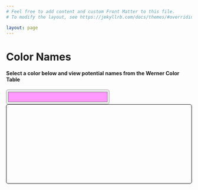 ```yaml
---
# Feel free to add content and custom Front Matter to this file.
# To modify the layout, see https://jekyllrb.com/docs/themes/#overriding-theme-defaults

layout: page
---
```


# Color Names

#### Select a color below and view potential names from the Werner Color Table

<input id=colorPicker type="color" size=200 value="#ff99ff" />
<div id=namesDisplay></div>
<style>
  input[type="color" i] {
    border-radius: 5px;
    inline-size: 280px;
    block-size: 40px;
    border-width: 1px;
    border-style: solid;
    border-color: rgb(153, 153, 153);
  }
  #namesDisplay {
    min-height: 200px;
    min-width: 50%;
    border: 1px solid black;
    padding: 0.5em;
    border-radius: 5px;
  }
  .color {
    display: flex;
    align-items: center;
    flex-wrap: wrap;
  }
  .color-swatch {
    border: 1px solid black;
    height: 20px;
    width: 100px;
  }
  .color-name {
    border-bottom: 1px dotted black;
    margin: 1em;
    width: fit-content;
  }
</style>

<script type=module>
import {choc, set_content, on, DOM} from "https://rosuav.github.io/choc/factory.js";
const {H3, DIV, A} = choc; //autoimport
const colorPicker = DOM("#colorPicker");

function difference(input, key){
  let r = parseInt(input.substr(1,2), 16);
  let g = parseInt(input.substr(3,2), 16);
  let b = parseInt(input.substr(5,2), 16);
  return Math.pow(r - parseInt(key.substr(1,2), 16), 2) + Math.pow(g - parseInt(key.substr(3,2), 16), 2) + Math.pow(b - parseInt(key.substr(5,2), 16), 2);
}

function displayColorFamily(e){
  let val = e.target.value;
  let colorFamily = Object.keys(colors).filter(hex => difference(hex, val) <= Math.pow(70, 2));
  set_content("#namesDisplay", [
    H3(val),
    colorFamily.map(c => DIV({class: "color"},[
      DIV({style: `background-color: ${c}`, class: "color-swatch"}),
      colors[c].map(name => A({class: "color-name", target: "_blank", href: `https://en.m.wikipedia.org/w/index.php?search=${encodeURI(name)}`}, name)),
    ])),
  ]);
}

on("input", "#colorPicker", displayColorFamily);
on("change", "#colorPicker", displayColorFamily);

// TODO add more color sets:
//https://developer.mozilla.org/en-US/docs/Web/CSS/named-color

const colors = {
    "#604E97": [
        "abbey",
        "campanula",
        "canterbury",
        "clematis",
        "foxglove",
        "lobelia [blue]",
        "pansée",
        "pansy",
        "perilla",
        "regal purple",
        "royal purple",
        "violine"
    ],
    "#8A9A5B": [
        "absinthe [green]",
        "apple green",
        "art green",
        "asphodel green",
        "autumn green",
        "biscay green",
        "boa",
        "bourgeon",
        "box green",
        "calla green",
        "calliste green",
        "cerro green",
        "certosa",
        "chromium green",
        "chrysolite green",
        "cosse green",
        "courge green",
        "cress green",
        "cresson",
        "eau-de-nile",
        "epsom",
        "fern",
        "fern green",
        "foliage green",
        "gaudy green",
        "gay green",
        "grass green",
        "grasshopper",
        "hellebore green",
        "kildare green",
        "lawn green",
        "leek green",
        "lettuce green",
        "liberty green",
        "lily green",
        "mignon green",
        "morillon",
        "moss [green]",
        "mousse",
        "mytho green",
        "nile [green]",
        "oasis",
        "palm",
        "park green",
        "parrakeet",
        "parroquit green",
        "parrot green",
        "pea green",
        "peridot",
        "perruche",
        "piquant green",
        "pistache",
        "pistachio green",
        "pomona green",
        "popinjay green",
        "porraaceous",
        "porret",
        "rainette green",
        "rivage green",
        "sage [green]",
        "sea green",
        "sea-water green",
        "seered green",
        "shadow green",
        "spinach green",
        "spring green",
        "tapis vert",
        "tarragon",
        "terrasse",
        "turtle green",
        "verdant green",
        "verd gay",
        "water cress",
        "woodbine green"
    ],
    "#B9B57D": [
        "absinthe yellow",
        "amber white",
        "chrysolite green",
        "citron green",
        "hay",
        "lime green",
        "russet green",
        "sallow",
        "siskin green",
        "water green",
        "wax color",
        "waxen",
        "wax white",
        "yellow stone"
    ],
    "#EAE679": [
        "acacia",
        "brimstone [yellow]",
        "chalcedony yellow",
        "chartreuse",
        "chartreuse yellow",
        "chrome primrose",
        "citronelle",
        "citrus",
        "dyer's broom",
        "dyer's greenwood",
        "endive",
        "gaude",
        "genestrole",
        "genet",
        "liqueur green",
        "luteous",
        "martius yellow",
        "olde",
        "oold",
        "reed yellow",
        "sulphur",
        "sulphur [yellow]",
        "trentanel",
        "wald",
        "wau",
        "weld",
        "wield",
        "woald",
        "wod",
        "wold"
    ],
    "#B9B459": [
        "acacia",
        "butterfly",
        "chartreuse",
        "chartreuse yellow",
        "chrysolite green",
        "citronelle",
        "citron green",
        "dyer's broom",
        "dyer's greenwood",
        "eau-de-javel green",
        "gaude",
        "genestrole",
        "genet",
        "grapefruit",
        "javel green",
        "linden green",
        "linden yellow",
        "liqueur green",
        "luteous",
        "oil yellow",
        "olde",
        "oold",
        "russet green",
        "trentanel",
        "wald",
        "wau",
        "weld",
        "wield",
        "woald",
        "wod",
        "wold"
    ],
    "#367588": [
        "academy blue",
        "arno blue",
        "beaucaire",
        "bleu louise",
        "blue sapphire",
        "brittany",
        "como",
        "cyan blue",
        "dark gobelin blue",
        "email",
        "faience",
        "gendarme [blue]",
        "gobelin blue",
        "jouvence blue",
        "larkspur",
        "sistine",
        "tile blue"
    ],
    "#79443B": [
        "acajou",
        "akbar",
        "ambrosia",
        "angel red",
        "antique red",
        "antwerp red",
        "aragon",
        "armenian bole",
        "beef's blood",
        "berlin red",
        "bismarck",
        "bole",
        "bole armoniack",
        "bolus",
        "boreal",
        "brown madder",
        "brown red",
        "burnt rose",
        "burnt russet",
        "caldera",
        "cameo brown",
        "canna",
        "caput mortuum",
        "casserole",
        "castellon",
        "castilian brown",
        "cauldron",
        "cedarbark",
        "cedar wood",
        "chaudron",
        "chevreuse",
        "chutney",
        "colcothar",
        "columbian red",
        "copperleaf",
        "coptic",
        "cordova",
        "coromandel",
        "crocus martis",
        "cuba",
        "domingo",
        "dry rose",
        "eifel",
        "english red",
        "eskimo",
        "etruscan",
        "florence earth",
        "fujiyama",
        "garnet brown",
        "gingerspice",
        "indian red",
        "iron crocus",
        "iron saffron",
        "kazak",
        "kettledrum",
        "korea",
        "laurel oak",
        "lemmian earth",
        "lemnian ruddle",
        "lemnos",
        "madder brown",
        "madder indian red",
        "mahogany",
        "mahogany brown",
        "mahogany red",
        "manzanita",
        "marsala",
        "mascara",
        "mauvewood",
        "mecca",
        "metal brown",
        "mexico",
        "mohawk",
        "mordoré",
        "morocco red",
        "moro red",
        "mort d'ore",
        "naples red",
        "nuremberg red",
        "oakheart",
        "old cedar",
        "oriental bole",
        "oxblood [red]",
        "oxide brown",
        "oxide purple",
        "pencilwood",
        "piccadilly",
        "piccolpasso red",
        "plantation",
        "pompeii",
        "prussian red",
        "purple brown",
        "purple oxide",
        "raddle",
        "red bole",
        "red chalk",
        "redding",
        "reddle",
        "red earth",
        "red ochre",
        "redwood",
        "rembrandt's madder",
        "roan",
        "rose oak",
        "rosewood",
        "rouge de fer",
        "rubrica",
        "ruddle",
        "rustic brown",
        "sang de boeuf",
        "saona",
        "somalis",
        "spanish cedar",
        "striegau earth",
        "tanagra",
        "terra lemnia",
        "terra pozzuoli",
        "terra rosa",
        "terra sigillata",
        "tokay",
        "tuscan brown",
        "tuscan red",
        "tuscany",
        "venice red",
        "wallflower [brown]",
        "withered rose"
    ],
    "#6C541E": [
        "acanthe",
        "antique",
        "antique drab",
        "bone brown",
        "bracken",
        "broncho",
        "bronze nude",
        "butternut",
        "cocher",
        "dresden brown",
        "fox",
        "indian brown",
        "ivory brown",
        "loutre",
        "old english brown",
        "old olive",
        "olive brown",
        "rubber",
        "siberian brown",
        "syrup",
        "whippet"
    ],
    "#8C8767": [
        "acier",
        "anamite",
        "antique brass",
        "beach",
        "chip",
        "crash",
        "dune",
        "dusty green",
        "grey drab",
        "hemp",
        "lead grey",
        "lint",
        "moss grey",
        "quaker grey",
        "sage grey",
        "sand",
        "silver fern",
        "sirocco",
        "smoke yellow",
        "sudan",
        "twine",
        "vetiver green"
    ],
    "#355E3B": [
        "ackermann's green",
        "alfalfa",
        "american green",
        "australian pine",
        "cactus",
        "civette green",
        "cossack green",
        "danube green",
        "deep chrome green",
        "empire green",
        "english ivy",
        "evergreen",
        "fir [green]",
        "flower de luce green",
        "garland green",
        "golf green",
        "hibernian green",
        "holly green",
        "imperial jade",
        "iris green",
        "jadesheen",
        "kashmir",
        "light brunswick green",
        "light chrome green",
        "meadowgrass",
        "meadow [green]",
        "medium chrome green",
        "middle brunswick green",
        "monticello green",
        "palm green",
        "pancy green",
        "paradise green",
        "pauncy green",
        "polo green",
        "russian green",
        "ski",
        "verdure",
        "vert russe",
        "windsor green",
        "wintergreen"
    ],
    "#86608E": [
        "aconite violet",
        "amethyst [violet]",
        "amparo purple",
        "antique fuchsia",
        "bougainville",
        "cattleya",
        "chinese violet",
        "cobalt violet",
        "dahlia",
        "datura",
        "fleur-de-lys",
        "french lilac",
        "gigas",
        "hepatica",
        "hortense violet",
        "hyacinth",
        "lilium",
        "litho purple",
        "mignon",
        "nuncio",
        "nymphea",
        "pleroma violet",
        "pomp and power",
        "purple aster",
        "purple heather",
        "thistle",
        "viola"
    ],
    "#7E6D5A": [
        "acorn",
        "airedale",
        "bister",
        "bistre",
        "blondine",
        "bobolink",
        "brown sugar",
        "brussels brown",
        "camels hair or camel's hair",
        "caraibe",
        "caucasia",
        "chukker brown",
        "collie",
        "cowboy",
        "deer",
        "gazelle [brown]",
        "gold bronze",
        "grouse",
        "madrid",
        "meadowlark",
        "mummy brown",
        "mustang",
        "new bronze",
        "olive wood",
        "pinecone",
        "prout's brown",
        "racquet",
        "rose beige",
        "sable",
        "saddle",
        "shagbark",
        "siam",
        "soot brown",
        "sphinx",
        "tamarach",
        "teakwood",
        "thrush",
        "vienna brown",
        "woodbark"
    ],
    "#563C5C": [
        "adamia",
        "amethyst [violet]",
        "belladonna",
        "camérier",
        "cotinga purple",
        "eminence",
        "english violet",
        "evêque",
        "fluorite violet",
        "hortensia",
        "imperial",
        "litho purple",
        "loganberry",
        "madder violet",
        "mulberry purple",
        "old helio",
        "petunia",
        "plum [purple]",
        "prune purple",
        "vatican",
        "victoria",
        "windsor"
    ],
    "#32174D": [
        "adelaide",
        "glory",
        "prunella",
        "russian violet",
        "seville"
    ],
    "#6AAB8E": [
        "aden",
        "bouquet green",
        "cabaret",
        "cameo green",
        "chantilly",
        "chinese green",
        "chrysopraise [green]",
        "corsage green",
        "elf",
        "elfin green",
        "feldspar",
        "hazy blue",
        "lo-kao",
        "mist blue",
        "misty blue",
        "motmot green",
        "naiad",
        "neptune [green]",
        "neuvider green",
        "neuwieder green",
        "seafoam",
        "serpentine",
        "source",
        "variscite green",
        "veridine green",
        "victoria green"
    ],
    "#291E29": [
        "admiral",
        "aubergine",
        "burgundy",
        "eggplant",
        "hortensia",
        "logwood",
        "navy 2",
        "oxford blue",
        "sailor"
    ],
    "#242124": [
        "admiral",
        "aubergine",
        "continental blue",
        "eggplant",
        "kurdistan",
        "logwood",
        "morello",
        "mulberry",
        "murrey",
        "old lavender",
        "raisin black",
        "sailor",
        "sinbad"
    ],
    "#826644": [
        "adobe",
        "airedale",
        "alderney",
        "aloma",
        "antique bronze",
        "antique drab",
        "aztec",
        "bamboo",
        "beeswax",
        "bismarck brown",
        "bronze",
        "brown sugar",
        "brussels brown",
        "buckthorn brown",
        "buffalo",
        "bunny",
        "bure",
        "butterscotch",
        "cacao",
        "café crème",
        "calabash",
        "caraibe",
        "centennial brown",
        "chamoline",
        "cinnamon brown",
        "clay",
        "clay drab",
        "condor",
        "cowboy",
        "cyprus earth",
        "cyprus umber",
        "dogwood",
        "dresden brown",
        "fox",
        "indian tan",
        "isabella",
        "khaki",
        "linoleum brown",
        "lion",
        "lion tawny",
        "madura",
        "manganese velvet brown",
        "maple sugar",
        "mayfair tan",
        "medal bronze",
        "merida",
        "mosul",
        "mummy",
        "new bronze",
        "oakbuff",
        "partridge",
        "pigskin",
        "prout's brown",
        "pygmalion",
        "raw umber",
        "roman umber",
        "shagbark",
        "siam",
        "sicilian umber",
        "stag",
        "suede",
        "sumac",
        "suntan",
        "terra umber",
        "thrush",
        "tiffin",
        "turkey umber",
        "tyrol",
        "velvet brown",
        "wax brown",
        "yellow beige"
    ],
    "#AB4E52": [
        "adrianople red",
        "amarylis",
        "apple-fallow",
        "aurora red",
        "barberry",
        "barwood",
        "begonia rose",
        "bellemonte",
        "blaze",
        "blood red",
        "brazilwood",
        "brigand",
        "bronze red",
        "buccaneer",
        "buddha",
        "burnt carmine",
        "burnt crimson lake",
        "burnt lake",
        "cadmium purple",
        "cadmium vermilion",
        "caliaturwood",
        "cambridge red",
        "camellia",
        "camwood",
        "carnation [red]",
        "cerise",
        "chatemuc",
        "cherry blossom",
        "chimney red",
        "claret [red]",
        "confetti",
        "copper rose",
        "coralbell",
        "crimson lake",
        "devil's red",
        "dewey red",
        "dianthus",
        "doge",
        "dolly pink",
        "ember",
        "emberglow",
        "english red",
        "eugenia red",
        "fernambucowood",
        "firefly",
        "flaming maple",
        "flash",
        "flirt",
        "fragonard",
        "golf [red]",
        "gypsy red",
        "harvard crimson",
        "hebe",
        "holly berry",
        "hollywood",
        "jacqueminot",
        "jasper red",
        "jockey",
        "laurel pink",
        "levant red",
        "limawood",
        "madder",
        "madder carmine",
        "madder red",
        "mayflower",
        "mephisto",
        "monsoreau",
        "narrawood",
        "nicaraguawood",
        "old coral",
        "old red",
        "orchil",
        "para red",
        "parma red",
        "peachwood",
        "pepper red",
        "permanent red",
        "perma red",
        "pernambucowood",
        "pomegranate purple",
        "portable red",
        "purple lake",
        "purple madder",
        "purple rubiate",
        "raspberry glacé",
        "raspberry red",
        "red banana",
        "redfeather",
        "redwood  redwood -)",
        "redwood  redwood -)",
        "rose dorée",
        "rose of picardy",
        "rose of sharon",
        "rosevale",
        "sandalwood",
        "sanderswood",
        "sanguine",
        "santalwood",
        "sappanwood",
        "scarlet lake",
        "sheik",
        "sultan",
        "sunglow",
        "swiss rose",
        "turkey red",
        "turkish red",
        "venetian rose",
        "watermelon",
        "weigelia",
        "zinnia"
    ],
    "#317873": [
        "adriatic",
        "bleu louise",
        "bremen blue",
        "canton jade",
        "chemic green",
        "colibri",
        "cyan blue",
        "email",
        "gendarme [blue]",
        "hummingbird",
        "huron",
        "indian turquoise",
        "jouvence blue",
        "kara",
        "lake blue",
        "lapis",
        "marmora",
        "matrix",
        "mediterranian",
        "monaco",
        "monte carlo",
        "neuwied blue",
        "neuwieder blue",
        "olympia",
        "opal",
        "peligot's blue",
        "porcelain green",
        "riga",
        "ripple green",
        "samara",
        "saxon green",
        "sorrento green",
        "sulphate green",
        "venezia",
        "water blue",
        "waterfall"
    ],
    "#AE6938": [
        "adust",
        "algonquin",
        "amber brown",
        "amberglow",
        "autumn leaf",
        "burma",
        "caramel",
        "cathay",
        "chinese gold",
        "clay bank",
        "creole",
        "dead leaf",
        "eldorado",
        "feuille morte",
        "feulamort",
        "fieulamort",
        "filemot",
        "fillemot",
        "foliage brown",
        "folimort",
        "french yellow",
        "giraffe",
        "harvest",
        "indian",
        "italian ochre",
        "leather",
        "leather lake",
        "mango",
        "martinique",
        "mast colour",
        "maya",
        "mexican",
        "mexican red",
        "oakleaf brown",
        "ochre de ru",
        "oker de luce",
        "oker de luke",
        "oker de rouse",
        "oriole",
        "paloma",
        "pekinese",
        "peruvian brown",
        "philamot",
        "philimot",
        "philomot",
        "phyliamort",
        "phyllamort",
        "platina yellow",
        "prairie brown",
        "prussian brown",
        "punjab",
        "raw italian earth",
        "raw sienna",
        "rose amber",
        "ru ochre",
        "rut ochre",
        "sayal brown",
        "sonora",
        "sorrel",
        "spa-tan",
        "spice",
        "spruce ochre",
        "sunstone",
        "talavera",
        "tan",
        "tawny",
        "terra cotta",
        "terra siena",
        "titian",
        "titian gold",
        "transparent gold ochre",
        "wild honey",
        "windsor tan",
        "withered leaf",
        "yucatan"
    ],
    "#536878": [
        "aero",
        "alpine",
        "arctic blue",
        "ardoise",
        "azulin",
        "bleu passé",
        "blue ochre",
        "blue orchid",
        "brittany",
        "cadet",
        "celest",
        "china blue",
        "chin-chin blue",
        "cloud",
        "copenhagen [blue]",
        "crayon blue",
        "danaë",
        "dark gobelin blue",
        "denmark",
        "dutch blue",
        "electric [blue]",
        "electric green",
        "escadre",
        "firmament",
        "flaxflower blossom",
        "forget-me-not [blue]",
        "genoa blue",
        "glacier blue",
        "glaucous-blue",
        "gobelin blue",
        "gobelin blue",
        "heron",
        "hussar",
        "hydrangea blue",
        "hydro",
        "iceberg",
        "indo",
        "infantry",
        "international",
        "light wedgwood [blue]",
        "louvain",
        "madonna",
        "milano blue",
        "moonlight blue",
        "myosotis blue",
        "nice",
        "nikko",
        "oad",
        "old blue",
        "old china",
        "opal blue",
        "oriental",
        "orient blue",
        "parula blue",
        "pastel",
        "pastel blue",
        "payne's grey",
        "peasant blue",
        "porcelain blue",
        "quimper",
        "radio",
        "riga blue",
        "saxe blue",
        "serapi",
        "sistine",
        "slate blue",
        "slate-blue",
        "stardew",
        "swiss blue",
        "torino blue",
        "trublu",
        "twilight [blue]",
        "tyrian blue",
        "wad",
        "woad",
        "wode"
    ],
    "#3E322C": [
        "afghan",
        "african brown",
        "amelie",
        "armada",
        "briarwood",
        "chippendale",
        "chocolate",
        "chocolate brown",
        "falcon",
        "friar",
        "galleon",
        "granada",
        "hindu",
        "horsechestnut",
        "java brown",
        "liberia",
        "mandalay",
        "montella",
        "morocco",
        "morro",
        "muskrat",
        "norfolk",
        "pilgrim brown",
        "rembrandt",
        "solitaire"
    ],
    "#BE0032": [
        "afghan red",
        "alkermes",
        "animal rouge",
        "artillery",
        "ball lake",
        "bastard saffron",
        "cardinal [red]",
        "carmine",
        "carmine lake",
        "carthamus red",
        "carthamus rose",
        "castilian red",
        "checkerberry",
        "chinese lake",
        "chinese rouge",
        "chinese vermilion",
        "coccineous",
        "cochineal",
        "coquelicot",
        "crimson madder",
        "dutch scarlet",
        "dyer's saffron",
        "fez",
        "fire scarlet",
        "flaming maple",
        "florentine lake",
        "folly",
        "french scarlet",
        "geranium lake",
        "geranium petal",
        "gobelin scarlet",
        "grain",
        "grain in grain",
        "granat",
        "granatflower",
        "grayn",
        "greyn",
        "hamburg lake",
        "harrison red",
        "hockey",
        "hypermic red",
        "jack rose",
        "kermes",
        "kermes berries",
        "lake",
        "leaf red",
        "lincoln red",
        "nacarat",
        "nacarine",
        "pimento",
        "poinsettia",
        "pomegranate blossom",
        "ponceau",
        "poppy [red]",
        "portugese red or portuguese red",
        "red cross",
        "red in plates",
        "roman lake",
        "rose carthame",
        "rouge vegetal",
        "safflor",
        "safflower red",
        "saffor",
        "salvia",
        "scarlet",
        "scarlet in grain",
        "scarlet red",
        "signal red",
        "spanish red",
        "spark",
        "vegetable red",
        "vegetable rouge",
        "venetian lake",
        "venetian scarlet",
        "vienna lake"
    ],
    "#222222": [
        "african",
        "arctic",
        "balsam green",
        "chaetura black",
        "cordovan",
        "everglade",
        "flint",
        "graphite",
        "hudson seal",
        "iron",
        "iron brown",
        "kara dagh",
        "lava",
        "london smoke",
        "negro",
        "neutral tint",
        "nubian",
        "quaker blue",
        "rameau",
        "rifle [green]",
        "st. benoit or saint benoit",
        "slate-black",
        "sooty black",
        "woodland brown"
    ],
    "#9690AB": [
        "afterglow",
        "eventide",
        "madder blue",
        "persenche",
        "verbena [violet]",
        "vervain"
    ],
    "#882D17": [
        "agate",
        "alcanna",
        "alcazar",
        "cauldron",
        "chinese red",
        "egyptian red",
        "henna",
        "indian red",
        "iron oxide red",
        "iron red",
        "japanese red",
        "kobe",
        "majolica earth",
        "mineral rouge",
        "morocco red",
        "naples red",
        "persian earth",
        "persian red",
        "prussian red",
        "purple ochre",
        "red oxide",
        "redwood",
        "scarlet ochre",
        "siena",
        "sierra",
        "spanish brown",
        "spanish red",
        "tarragona",
        "venetian red"
    ],
    "#80461B": [
        "agate",
        "alamo",
        "arab [brown]",
        "arabian brown",
        "armenian red",
        "autumn leaf",
        "bombay",
        "briar",
        "brick red",
        "brown bread",
        "cacao brown",
        "caledonian brown",
        "copper brown",
        "copper lustre",
        "crawshay red",
        "crowshay red",
        "dead leaf",
        "english red",
        "ferruginous",
        "feuille morte",
        "feulamort",
        "fieulamort",
        "filemot",
        "fillemot",
        "foliage brown",
        "folimort",
        "forest of dean red",
        "gingeline",
        "gingeoline",
        "ginger",
        "gingerline",
        "gingioline",
        "gold brown",
        "golden brown",
        "gypsy",
        "hispano",
        "iron oxide red",
        "jalapa",
        "kaiser brown",
        "latericeous",
        "lateritious",
        "leather lake",
        "mexico",
        "mineral rouge",
        "mosque",
        "oak [brown]",
        "oakleaf brown",
        "peach blush",
        "persimmon",
        "philamot",
        "philimot",
        "philomot",
        "phyliamort",
        "phyllamort",
        "red oxide",
        "rugby tan",
        "russet brown",
        "rust",
        "saravan",
        "sorolla brown",
        "spanish red",
        "sudan brown",
        "tarragona",
        "tortoise",
        "vassar tan",
        "withered leaf"
    ],
    "#B9B8B5": [
        "agate grey",
        "aluminum",
        "cinereous",
        "fog",
        "french grey",
        "glaucous-grey",
        "granite blue",
        "metal",
        "moonbeam",
        "pearl",
        "pearl blue",
        "pearl white",
        "priscilla"
    ],
    "#AA98A9": [
        "ageratum blue",
        "diadem",
        "endive blue",
        "floss flower blue",
        "heliotrope grey",
        "iris",
        "lavender",
        "lilac",
        "mauvette",
        "orchid",
        "phlox pink",
        "plumbago blue",
        "plumbago grey",
        "rose quartz",
        "verbena [violet]",
        "vervain"
    ],
    "#796878": [
        "ageratum violet",
        "amethyst [violet]",
        "ardoise",
        "aster",
        "catalpa",
        "crushed violets",
        "del monte",
        "digitalis",
        "eugenie",
        "french lilac",
        "heliotrope grey",
        "hyssop violet",
        "judee",
        "la vallière",
        "litho purple",
        "lobelia violet",
        "old lilac",
        "palestine",
        "ramier blue",
        "scabiosa",
        "shark",
        "telegraph blue",
        "vanda",
        "varley's grey",
        "vestal",
        "yvette violet"
    ],
    "#436B95": [
        "air blue",
        "antwerp blue",
        "armenian stone",
        "asmalte",
        "bleu de lyons",
        "blue ashes",
        "blue aster",
        "bluebell",
        "blue bice",
        "blue bird, bluebird",
        "bluet",
        "blue untramarine ash",
        "blue verditer",
        "brittany",
        "cadet blue",
        "cathedral blue",
        "celestial",
        "centre blue",
        "ceramic",
        "chessylite blue",
        "china blue",
        "cobalt glass",
        "commelina blue",
        "copper blue",
        "daphne",
        "diva blue",
        "dresden blue",
        "dumont's blue",
        "dutch azure",
        "empire blue",
        "enamel blue",
        "english blue",
        "eschel",
        "flaxflower blue",
        "gentian",
        "harlem blue",
        "hungarian blue",
        "infanta",
        "jay [blue]",
        "king's blue",
        "king's blue",
        "lambert's blue",
        "laundry blue",
        "lime blue",
        "limoges",
        "madonna",
        "mineral blue",
        "mineral blue",
        "mosaic blue",
        "mountain blue",
        "murillo",
        "national [blue]",
        "nikko",
        "orient blue",
        "pilot blue",
        "pompadour [green]",
        "porcelain",
        "powder blue",
        "queen blue",
        "queen's blue",
        "raphael",
        "rapids",
        "resolute",
        "royal blue",
        "sander's blue",
        "saunder's blue",
        "saxony blue",
        "smalt",
        "smaltino",
        "starch blue",
        "stone blue",
        "triumph blue",
        "tuileries",
        "virgin",
        "wireless",
        "zaffre blue"
    ],
    "#70A3CC": [
        "airway",
        "blue lotus",
        "cerulean",
        "delphinium",
        "diana",
        "ethereal blue",
        "king's blue",
        "lupine",
        "sky",
        "sky blue",
        "sky colour",
        "squill blue",
        "watteau"
    ],
    "#56070C": [
        "akbar",
        "algerian red",
        "anatolia",
        "arabian red",
        "burnt rose",
        "crimson maple",
        "dregs of wine",
        "india red",
        "malaga",
        "maroon",
        "mars violet",
        "mineral purple",
        "pompeii",
        "red robin",
        "wine dregs",
        "wine lees"
    ],
    "#ECD5C5": [
        "alabaster",
        "iris mauve",
        "miniature pink",
        "opera pink",
        "reveree",
        "tilleul buff",
        "white jade"
    ],
    "#BFB8A5": [
        "alabaster",
        "atmosphere",
        "belleek",
        "bisque",
        "champagne",
        "flesh",
        "lilac gray",
        "mauve blush",
        "moonlight",
        "moonmist",
        "natural",
        "new silver",
        "paper white",
        "pearl gray",
        "plaza grey",
        "shell grey",
        "tilleul buff",
        "white jade",
        "woodash"
    ],
    "#722F37": [
        "alcazar",
        "american beauty",
        "aubusson",
        "autumn glory",
        "burmese ruby",
        "burnt russet",
        "canyon",
        "cauldron",
        "chocolate maroon",
        "chrysanthemum",
        "clove pink",
        "cuba",
        "cuyahoga red",
        "dark cardinal",
        "dregs of wine",
        "egyptian red",
        "eureka red",
        "flea",
        "garnet",
        "garnet brown",
        "garnet red",
        "grenat",
        "haematite red",
        "malaga",
        "maroon",
        "mauverose",
        "moroccan",
        "morocco red",
        "neutral red",
        "old amethyst",
        "old roseleaf",
        "oporto",
        "peony",
        "peony red",
        "pewke",
        "pigeon blood",
        "plum violet",
        "pomegranate",
        "puce",
        "puke",
        "purple madder",
        "purple rubiate",
        "raspberry",
        "redwood",
        "roselustre",
        "rubaiyat",
        "rubient",
        "ruby",
        "sanguineus",
        "spanish wine",
        "sultana",
        "tapestry red",
        "turkish crescent red",
        "victoria lake",
        "vineyard",
        "wallflower [brown]",
        "wild cherry",
        "wild raspberry",
        "wild strawberry",
        "wine dregs",
        "wine lees"
    ],
    "#977F73": [
        "alesan",
        "autumn blonde",
        "buckskin",
        "café-au-lait",
        "deauville sand",
        "faon",
        "fawn [brown]",
        "french nude",
        "misty morn",
        "ormond",
        "polignac",
        "rosestone",
        "sandalwood",
        "seaside",
        "siennese drab",
        "sorghum brown",
        "stucco",
        "wood rose"
    ],
    "#A67B5B": [
        "alesan",
        "almond",
        "almond brown",
        "aloma",
        "amberglow",
        "army brown",
        "avellaneous",
        "biscuit",
        "blush",
        "bran",
        "café-au-lait",
        "café crème",
        "caramel",
        "cinnamon",
        "cork",
        "cream beige",
        "creole",
        "doe",
        "dogwood",
        "filbert [brown]",
        "formosa",
        "french beige",
        "french nude",
        "french yellow",
        "giraffe",
        "harvest",
        "hazel",
        "hazelnut",
        "hopi",
        "india spice",
        "italian ochre",
        "josephine",
        "lariat",
        "longchamps",
        "mango",
        "martinique",
        "maya",
        "mayfair tan",
        "merida",
        "mexican red",
        "mindoro",
        "mosul",
        "muffin",
        "muscade",
        "noisette",
        "oakbuff",
        "old pink",
        "onion-skin pink",
        "pablo",
        "paloma",
        "papyrus",
        "pawnee",
        "pekinese",
        "peruvian brown",
        "pheasant",
        "pigskin",
        "raw italian earth",
        "raw sienna",
        "rosario",
        "rose amber",
        "rose beige 2",
        "rose blush 2",
        "sandstone",
        "satinwood",
        "sauterne",
        "sayal brown",
        "sea shell",
        "sonora",
        "sorrel",
        "suede",
        "sunburn",
        "suntan",
        "tansan",
        "tawny",
        "tawny birch",
        "terra siena",
        "testaceous",
        "toast",
        "toasted almond",
        "topaz",
        "tuscan tan",
        "wild honey",
        "woodland rose"
    ],
    "#958070": [
        "alesan",
        "almond",
        "almond brown",
        "autumn blonde",
        "biscuit",
        "buckskin",
        "burlwood",
        "café-au-lait",
        "cream beige",
        "deauville sand",
        "doe",
        "faon",
        "fawn [brown]",
        "french nude",
        "longchamps",
        "manon",
        "misty morn",
        "nougat",
        "ormond",
        "pawnee",
        "pearlblush",
        "rosetan",
        "sandalwood",
        "sandstone",
        "seaside",
        "siennese drab",
        "sorghum brown",
        "stucco",
        "tawny birch",
        "wood rose"
    ],
    "#00A1C2": [
        "alexandria blue",
        "armenian blue",
        "bonnie blue",
        "caeruleum",
        "cerulean blue",
        "ch'ing",
        "cleopatra",
        "cloisonné",
        "coeruleum",
        "cyanine blue",
        "directoire blue",
        "egyptian blue",
        "genuine ultramarine [blue]",
        "hathor",
        "leitch's blue"
    ],
    "#0067A5": [
        "alexandria blue",
        "amparo blue",
        "armenian blue",
        "bleu d'orient",
        "columbia",
        "delphinium",
        "directoire blue",
        "diva blue",
        "egypt",
        "egyptian blue",
        "french blue",
        "french ultramarine",
        "genuine ultramarine [blue]",
        "gmelin's blue",
        "guimet's blue",
        "hathor",
        "liberty",
        "limoges",
        "lyons blue",
        "new blue",
        "oriental blue",
        "orient [blue]",
        "permanent blue",
        "regatta",
        "riviera",
        "salvia blue",
        "sevres [blue]",
        "victoria blue",
        "yacht"
    ],
    "#6F4E37": [
        "algerian",
        "antique brown",
        "apache",
        "arabian brown",
        "argus brown",
        "auburn",
        "autumn blonde",
        "bay",
        "bombay",
        "briar",
        "brick red",
        "brown bread",
        "brown sugar",
        "brussels brown",
        "burel",
        "burnt almond",
        "burnt terre verte",
        "burnt umber",
        "butterscotch",
        "cacha",
        "cachou",
        "café crème",
        "california color",
        "cappagh",
        "cappah brown",
        "caraibe",
        "carob brown",
        "caroubier",
        "cartouche",
        "cashew",
        "cashew lake",
        "cashoo",
        "cassel brown",
        "cassel earth",
        "castile earth",
        "cate",
        "catechu",
        "cigarette",
        "cinnamon brown",
        "circassian",
        "clove",
        "cochin",
        "cocoa",
        "cocoa brown",
        "coconut brown",
        "coffee",
        "cognac",
        "cologne brown",
        "cologne earth",
        "cookie",
        "cotch",
        "cowboy",
        "cullen earth",
        "cutch",
        "dark beaver",
        "dogwood",
        "durango",
        "english oak",
        "etruscan",
        "faon",
        "fawn [brown]",
        "feuille",
        "fudge",
        "gambia",
        "golden chestnut",
        "gorevan",
        "grapenuts",
        "india tan",
        "japan earth",
        "kis kilim",
        "latericeous",
        "lateritious",
        "leather brown",
        "malabar",
        "malay",
        "manchu",
        "manganese brown",
        "marron glacé",
        "mars brown",
        "mecca",
        "mehal",
        "mesa",
        "mikado brown",
        "mineral bister",
        "moccasin",
        "mocha bisque",
        "mohawk",
        "mordoré",
        "mort d'ore",
        "mosul",
        "mummy brown",
        "muraille",
        "mustard brown",
        "new bronze",
        "nutmeg",
        "oak [brown]",
        "oakwood",
        "pecan brown",
        "pencilwood",
        "pigskin",
        "praline",
        "prout's brown",
        "pueblo",
        "rangoon",
        "raw umber",
        "roman sepia",
        "russet brown",
        "russian calf",
        "sahara",
        "sandalwood",
        "santos",
        "saravan",
        "seminole",
        "siam",
        "sienna brown",
        "stroller tan",
        "sudan brown",
        "suede",
        "tanbark",
        "teak [brown]",
        "terra japonica",
        "terrapin",
        "tortoise shell",
        "trotteur tan",
        "tulipwood",
        "turtle",
        "tuscan brown",
        "vandyke brown",
        "vassar tan",
        "verona brown",
        "wigwam",
        "witchwood",
        "zuni brown"
    ],
    "#BE6516": [
        "algonquin",
        "autumn leaf",
        "bittersweet orange",
        "dead leaf",
        "feuille morte",
        "feulamort",
        "fieulamort",
        "filemot",
        "fillemot",
        "foliage brown",
        "folimort",
        "leather lake",
        "neutral orange",
        "oakleaf brown",
        "philamot",
        "philimot",
        "philomot",
        "phyliamort",
        "phyllamort",
        "punjab",
        "terra cotta",
        "withered leaf"
    ],
    "#3A4B47": [
        "alhambra",
        "alpine green",
        "antique green",
        "baltic",
        "banshee",
        "bayou",
        "bosphorus",
        "bottle green",
        "cendrillon",
        "danube green",
        "empire green",
        "epinauche",
        "fir [green]",
        "forest",
        "frosty green",
        "gardenia green",
        "juniper",
        "kabistan",
        "marine green",
        "maris",
        "meadowbrook",
        "meadowgrass",
        "mountain green",
        "myrtle [green]",
        "narva",
        "pan",
        "persian green",
        "pinegrove",
        "pineneedle",
        "pitchpine",
        "poplar",
        "riga blue",
        "romarin",
        "sea moss",
        "shirvan",
        "siberien",
        "spruce",
        "swamp",
        "tartan green",
        "thyme"
    ],
    "#004B49": [
        "alhambra",
        "amulet",
        "baltic",
        "blue grass",
        "bottle green",
        "canard",
        "chinese green",
        "duck green",
        "guignet's green",
        "invisible green",
        "kremlin",
        "maris",
        "meadowbrook",
        "michigan",
        "mint",
        "mittler's green",
        "myrtle [green]",
        "paddock",
        "pine tree",
        "sea blue",
        "superior",
        "vagabond green"
    ],
    "#91A3B0": [
        "alice blue",
        "aquamarine",
        "baby blue",
        "bambino",
        "bleu passé",
        "burn blue",
        "celestial blue",
        "columbia blue",
        "endive blue",
        "forget-me-not [blue]",
        "iris",
        "light blue 6",
        "lucky stone",
        "myosotis blue",
        "old blue",
        "persian blue",
        "pompeian blue",
        "poudre",
        "poudre blue",
        "powder blue",
        "russian blue",
        "sistine",
        "starlight"
    ],
    "#C19A6B": [
        "almond",
        "almond brown",
        "aloma",
        "arizona",
        "aztec",
        "bamboo",
        "beige soirée",
        "biscuit",
        "blond",
        "bran",
        "buckthorn brown",
        "bure",
        "burnished gold",
        "centennial brown",
        "chamoline",
        "cinnamon",
        "clay",
        "cornhusk",
        "cotrine",
        "cracker",
        "cuir",
        "desert",
        "doe",
        "dorado",
        "fallow",
        "golden",
        "grain",
        "honey beige",
        "honeysuckle",
        "indian buff",
        "indian tan",
        "iron buff",
        "isabella",
        "khaki",
        "lariat",
        "lion",
        "lion tawny",
        "long beach",
        "macaroon",
        "malacca",
        "manila",
        "mayfair tan",
        "merida",
        "mirage",
        "morocco sand",
        "nude",
        "oakbuff",
        "pablo",
        "pâté shell",
        "pawnee",
        "pinchbeck brown",
        "polo tan",
        "pongee",
        "prairie",
        "pygmalion",
        "raffia",
        "roe",
        "samovar",
        "seasan not seasand",
        "spruce yellow",
        "sugar cane",
        "sumac",
        "sundown",
        "suntan",
        "sweetmeat",
        "taffy",
        "tansan",
        "topaz",
        "veau d'or",
        "walnut [brown]",
        "yellow beige",
        "yosemite"
    ],
    "#AE9B82": [
        "almond",
        "almond brown",
        "atmosphere",
        "belleek",
        "biarritz",
        "biscuit",
        "bronze clair",
        "burlwood",
        "champagne",
        "cobweb",
        "cuban sand",
        "doe",
        "elmwood",
        "folkstone",
        "grain",
        "gravel",
        "mauve blush",
        "mavis",
        "meerschaum",
        "miami sand",
        "nougat",
        "nude",
        "pawnee",
        "pecan",
        "seasan not seasand"
    ],
    "#F9CCCA": [
        "almond blossom",
        "almond [pink]",
        "pink 3",
        "pink 4",
        "rose breath"
    ],
    "#DEA5A4": [
        "almond blossom",
        "almond [pink]",
        "aurore",
        "blossom",
        "corinthian pink",
        "dawn",
        "débutante pink",
        "hermosa pink",
        "hydrangea pink",
        "la france pink",
        "lilac",
        "lilaceous",
        "lilas",
        "nymph [pink]",
        "orient",
        "peach blossom [pink]",
        "peach blossom [red]",
        "pink 4",
        "pink 5",
        "pink pearl",
        "récamier",
        "rose hermosa",
        "roseleaf",
        "sea pink",
        "venetian pink"
    ],
    "#EAD8D7": [
        "almond blossom",
        "almond [pink]",
        "pink 2",
        "pink 3",
        "rose breath",
        "zephyr"
    ],
    "#C4AEAD": [
        "almond blossom",
        "almond [pink]",
        "livid pink",
        "zephyr"
    ],
    "#5E716A": [
        "almond green",
        "american green",
        "andorre",
        "aspen green",
        "blue ochre",
        "blue spruce",
        "celandine green",
        "cossack",
        "dewkiss",
        "dryad",
        "green slate",
        "immenssee",
        "jadesheen",
        "japanese blue",
        "japanese green",
        "kashmir",
        "posy green",
        "ripple green",
        "russian green",
        "silverpine",
        "slate-green",
        "vert russe",
        "yucca"
    ],
    "#8DA399": [
        "aloes [green]",
        "cameo green",
        "clair de lune",
        "eggshell blue",
        "eggshell green",
        "elf",
        "etang",
        "gnaphalium green",
        "hazy blue",
        "mésange",
        "mist blue",
        "misty blue",
        "morning blue",
        "normandy blue",
        "ondine",
        "pacific",
        "pine frost",
        "robin's egg blue",
        "seaspray",
        "serpent",
        "source",
        "surrey green",
        "tea",
        "titmouse blue",
        "victoria green"
    ],
    "#848482": [
        "aluminum",
        "argent",
        "art gray, art grey",
        "battleship grey",
        "cement",
        "chinchilla",
        "cloud grey",
        "dawn grey",
        "denver",
        "flint grey",
        "frost grey",
        "grey dawn",
        "gull",
        "kasha-beige",
        "national grey",
        "new silver",
        "nimbus",
        "old silver",
        "opal grey",
        "oriental pearl",
        "penguin",
        "platinum",
        "puritan grey",
        "quaker",
        "quaker drab",
        "russian grey",
        "sea mist",
        "slate-grey",
        "zinc"
    ],
    "#702963": [
        "amaranth",
        "auricula purple",
        "botticelli",
        "byzantium",
        "cotinga purple",
        "imperial",
        "oriental fuchsia",
        "phlox",
        "raisin purple",
        "thistletuft",
        "wild aster"
    ],
    "#673147": [
        "amaranthine",
        "bokhara",
        "canyon",
        "chardon",
        "charles x",
        "claret lees",
        "columbine red",
        "corinthian purple",
        "coronation",
        "cygnet",
        "dahlia carmine",
        "dahlia purple",
        "dante",
        "de'medici",
        "dove",
        "gooseberry",
        "indian purple",
        "neutral red",
        "old amethyst",
        "old mauve",
        "pansy-maroon",
        "pansy purple",
        "perilla purple",
        "phlox",
        "plum violet",
        "raisin",
        "rhododendron",
        "sanguineus",
        "sultana",
        "titania",
        "velasquez",
        "wild cherry",
        "wild raspberry",
        "wineberry"
    ],
    "#DE6FA1": [
        "amaranth pink",
        "arbutus",
        "rosebud",
        "sweet briar",
        "thulite pink",
        "valencia"
    ],
    "#78184A": [
        "amaranth purple",
        "aster purple",
        "hollyhock",
        "magenta",
        "magenta rose",
        "schoenfeld's purple"
    ],
    "#00543D": [
        "amarna",
        "service corps"
    ],
    "#1B4D3E": [
        "amarna",
        "bakst green",
        "billiard",
        "carrara green",
        "chinese green",
        "deep brunswick green",
        "english green",
        "marine green",
        "medium chrome green",
        "mint",
        "pineneedle",
        "robinhood green",
        "tiber",
        "triton",
        "yu chi"
    ],
    "#905D5D": [
        "amarylis",
        "appleblossom [pink]",
        "athenia",
        "azalea",
        "berlin brown",
        "blush rose",
        "bois de rose",
        "brazilwood",
        "bulgare",
        "cambridge red",
        "cameo brown",
        "cedarbark",
        "chalet red",
        "chevreuse",
        "cocobala",
        "corinthian red",
        "crushed berry",
        "damask",
        "devon [brown]",
        "dianthus",
        "diavolo",
        "dragon's blood",
        "dry rose",
        "egyptian",
        "eifel",
        "faded rose",
        "fernambucowood",
        "florence brown",
        "fontainebleau",
        "french maroon",
        "haematite red",
        "havana rose",
        "hydrangea red",
        "iron minium",
        "japonica",
        "limawood",
        "livid brown",
        "magnolia",
        "marie antoinette",
        "marsh rose",
        "meadowsweet",
        "mineral red",
        "nectar",
        "nicaraguawood",
        "oakheart",
        "ocher red",
        "old rose",
        "old wood",
        "onion-peel",
        "onion red",
        "orchis",
        "peachwood",
        "pernambucowood",
        "pigeon's-breast",
        "pompeian red",
        "raspberry glacé",
        "redwood  redwood -)",
        "rose ash",
        "rosedust",
        "rose petal",
        "rosevale",
        "sappanwood",
        "saraband",
        "slate-violet",
        "spanish cedar",
        "strawberry",
        "tango pink",
        "vandyke red",
        "vassar rose",
        "withered rose"
    ],
    "#3B7861": [
        "amazon",
        "blue spruce",
        "chrome green",
        "egyptian green",
        "emeraude",
        "erin",
        "french green",
        "[french] veronese green",
        "gobelin green",
        "gretna green",
        "jasper green",
        "kashmir",
        "killarney [green]",
        "lizard [green]",
        "locarno green",
        "neptune [green]",
        "pigeon's throat",
        "pi yu",
        "runnymede",
        "scarab",
        "ski",
        "transparent chromium oxide",
        "viridian"
    ],
    "#F3E5AB": [
        "amber white",
        "beige",
        "cameo yellow",
        "carnation",
        "cartridge buff",
        "colonial buff",
        "cream",
        "cream buff",
        "cuisse de nymphe",
        "eburnean",
        "ecru",
        "giallolini",
        "giallolino",
        "italian straw",
        "ivory white",
        "ivory [yellow]",
        "lead ochre",
        "leghorn",
        "lint-white",
        "massicot [yellow]",
        "milwaukee brick",
        "nankeen [yellow]",
        "naples yellow",
        "neapolitan yellow",
        "new silver",
        "putty",
        "rose de nymphe",
        "seed pearl",
        "spanish flesh",
        "straw [yellow]",
        "vanilla",
        "wine yellow"
    ],
    "#C2B280": [
        "amber white",
        "banana",
        "beige",
        "belleek",
        "buttercup [yellow]",
        "carnation",
        "cartridge buff",
        "chamois",
        "chamois skin",
        "champagne",
        "cloudy amber",
        "crash",
        "cream buff",
        "ecru",
        "eucalyptus [green]",
        "flax",
        "flaxen",
        "fustic",
        "giallolini",
        "giallolino",
        "golden green",
        "honeysweet",
        "iron buff",
        "italian straw",
        "lark",
        "leghorn",
        "light stone",
        "lime [yellow]",
        "lint-white",
        "malacca",
        "maple",
        "moth [grey]",
        "nankeen [yellow]",
        "naples yellow",
        "neapolitan yellow",
        "new silver",
        "old ivory",
        "parchment",
        "pastel grey",
        "peanut",
        "pebble",
        "putty",
        "raffia",
        "seed pearl",
        "sheepskin",
        "sombrero",
        "spanish flesh",
        "sunbeam",
        "tanaura",
        "vanilla",
        "wine yellow",
        "yellow brazil wood",
        "yellow wood"
    ],
    "#EBE8A4": [
        "amber white",
        "nymph green",
        "primrose green",
        "reed yellow",
        "tilleul [green]",
        "wax color",
        "waxen",
        "wax white"
    ],
    "#DADFB7": [
        "amber white",
        "asparagus green",
        "boa",
        "chicory blue",
        "eau-de-nile",
        "glaucous",
        "ingenue",
        "light blue 1",
        "marguerite yellow",
        "new silver",
        "oyster grey",
        "oyster [white]",
        "rhone",
        "seafoam green",
        "seafoam yellow",
        "silurian gray",
        "skimmed-milk white",
        "smoke grey",
        "succory blue",
        "water green"
    ],
    "#F8DE7E": [
        "amber [yellow]",
        "apricot yellow",
        "auripigmentum",
        "cassel yellow",
        "chinese yellow",
        "chrome citron",
        "chrome lemon",
        "citron [yellow]",
        "cockatoo",
        "colonial buff",
        "cornsilk",
        "cupreous",
        "curcuma",
        "dutch pink",
        "empire yellow",
        "english pink",
        "gaude lake",
        "generall",
        "giallolini",
        "giallolino",
        "golden feather",
        "indian saffron",
        "italian pink",
        "jasmine",
        "jonquil [yellow]",
        "kesseler yellow",
        "king's yellow",
        "lemon yellow",
        "malmaison",
        "mimosa",
        "mineral yellow",
        "montpellier yellow",
        "nankeen [yellow]",
        "naples yellow",
        "neapolitan yellow",
        "orpiment",
        "orpin",
        "patent yellow",
        "pinard yellow",
        "pineapple",
        "pond lily",
        "popcorn",
        "primrose yellow",
        "pyrethrum yellow",
        "queen's yellow",
        "quercitron",
        "royal yellow",
        "snapdragon",
        "stil de grain yellow",
        "sunni",
        "terra merita",
        "turbith mineral",
        "turmeric",
        "turner's yellow",
        "venetian yellow",
        "verona yellow",
        "veronese yellow",
        "yellow daisy",
        "yellow madder",
        "yellow realgar"
    ],
    "#C9AE5D": [
        "amber [yellow]",
        "apricot yellow",
        "auripigmentum",
        "brass",
        "brazen yellow",
        "canary [yellow]",
        "capucine",
        "cassel yellow",
        "chinese yellow",
        "colonial yellow",
        "copper yellow",
        "corn",
        "dutch pink",
        "english pink",
        "french pink",
        "fustic",
        "generall",
        "giallolini",
        "giallolino",
        "glint o'gold",
        "golden feather",
        "honeysweet",
        "italian pink",
        "jonquil [yellow]",
        "kesseler yellow",
        "king's yellow",
        "latoun",
        "latten",
        "lemon yellow",
        "lime [yellow]",
        "maise",
        "malmaison",
        "meline",
        "mineral yellow",
        "montpellier yellow",
        "mustard [yellow]",
        "nankeen [yellow]",
        "naples yellow",
        "narcissus",
        "neapolitan yellow",
        "orpiment",
        "orpin",
        "patent yellow",
        "pineapple",
        "pond lily",
        "primrose yellow",
        "pyrethrum yellow",
        "quince yellow",
        "rattan",
        "royal yellow",
        "sauterne",
        "sienna yellow",
        "snapdragon",
        "stil de grain yellow",
        "sunlight",
        "sunni",
        "turner's yellow",
        "venetian yellow",
        "verona yellow",
        "veronese yellow",
        "wax yellow",
        "yellow brazil wood",
        "yellow daisy",
        "yellow madder",
        "yellow realgar",
        "yellow wood"
    ],
    "#43302E": [
        "ambulance",
        "andorra",
        "armada",
        "brazil brown",
        "carbuncle",
        "granada",
        "ibis red",
        "london brown",
        "morro",
        "old burgundy",
        "port wine",
        "rose ebony",
        "solitaire",
        "spanish raisin",
        "zanzibar",
        "zulu"
    ],
    "#679267": [
        "american green",
        "andorre",
        "bremen green",
        "chromium oxide",
        "chrysocollo",
        "cobalt green",
        "copper green",
        "crystals of venus",
        "distilled green",
        "eden green",
        "emerald green",
        "emeraude",
        "erlau green",
        "fairy green",
        "fluorite green",
        "french green",
        "gooseberry green",
        "gretna green",
        "hungarian green",
        "imperial green",
        "iris green",
        "jadesheen",
        "killarney [green]",
        "malachite green",
        "mineral green",
        "montpellier green",
        "motmot green",
        "mountain green",
        "oil green",
        "olympian green",
        "opaq",
        "oriental green",
        "paris green",
        "patina green",
        "peacock green",
        "rejane green",
        "rinnemann's green",
        "russian green",
        "seaspray",
        "shale green",
        "smalt green",
        "source",
        "spanish green",
        "surf green",
        "tarragon",
        "tyrolese green",
        "verdet",
        "verdigris [green]",
        "verditer green",
        "vert russe",
        "winter green",
        "zinc green"
    ],
    "#6C79B8": [
        "amparo blue",
        "campanula blue"
    ],
    "#D9A6A9": [
        "anatta",
        "annatto",
        "annotto",
        "arnotto",
        "baby pink",
        "blush",
        "chatenay pink",
        "cherub",
        "coquette",
        "coral pink",
        "coral sands",
        "corial",
        "cupid pink",
        "flesh blond",
        "ibis pink",
        "japan rose",
        "nectarine",
        "onion-skin pink",
        "opera pink",
        "orient pink",
        "orlean",
        "pastel parchment",
        "peach",
        "peachbeige",
        "peach bloom",
        "powder pink",
        "rocou",
        "rose caroline",
        "rose cendre",
        "rose dawn",
        "rose france",
        "rose morn",
        "rose nude",
        "roucou",
        "safrano pink",
        "salmon [pink]",
        "sandust",
        "sea shell",
        "seashell pink",
        "sunrise yellow",
        "terra orellana",
        "terra orellano",
        "trianon",
        "tussore",
        "vanity"
    ],
    "#3E1D1E": [
        "andorra",
        "dregs of wine",
        "maroon",
        "old burgundy",
        "sanguineus",
        "wine dregs",
        "wine lees"
    ],
    "#515744": [
        "andover green",
        "beetle",
        "bronze green",
        "hellebore green",
        "lichen",
        "new hay",
        "peridot",
        "privet",
        "sage drab",
        "woodbine green"
    ],
    "#EAA221": [
        "andrinople berries",
        "aurora yellow",
        "avignon berries",
        "buckthorn berries",
        "cadmium yellow",
        "daffodil yellow",
        "dutch orange",
        "florida gold",
        "french berries",
        "gild",
        "gilded",
        "gilt",
        "golden yellow",
        "gold yellow",
        "indian yellow",
        "morea berries",
        "nasturtium [yellow]",
        "orient yellow",
        "orpiment red",
        "piuree",
        "piuri",
        "purrea arabica",
        "purree",
        "radiant yellow",
        "realgar",
        "risigal",
        "rosalgar",
        "ruby of arsenic",
        "sandarach",
        "sandaracha",
        "snowshoe",
        "spanish yellow",
        "ta-ming",
        "venice berries",
        "yellow berries",
        "yellow carmine"
    ],
    "#E3A857": [
        "andrinople berries",
        "antimony yellow",
        "aurora yellow",
        "auteuil",
        "avignon berries",
        "buckthorn berries",
        "buff",
        "cadmium yellow",
        "cavalry",
        "chinese yellow",
        "croceus",
        "crocreal",
        "crocus",
        "daffodile [yellow]",
        "daffodil yellow",
        "deep chrome yellow",
        "di palito",
        "dutch orange",
        "english ochre",
        "florida gold",
        "forsythia",
        "french berries",
        "french ochre",
        "gild",
        "gilded",
        "gilt",
        "gold earth",
        "golden corn",
        "golden glow",
        "golden wheat",
        "golden yellow",
        "gold yellow",
        "imperial yellow",
        "inca gold",
        "indian yellow",
        "italian lake",
        "jonquil [yellow]",
        "maise",
        "mellowglow",
        "mineral yellow",
        "mirabelle",
        "morea berries",
        "mountain yellow",
        "nasturtium [yellow]",
        "ochraceous",
        "ochre",
        "orient yellow",
        "orpiment red",
        "oxford chrome",
        "oxford ochre",
        "oxford yellow",
        "oxide yellow",
        "permanent yellow",
        "piuree",
        "piuri",
        "pompeian yellow",
        "purrea arabica",
        "purree",
        "quercitron lake",
        "radiant yellow",
        "realgar",
        "risigal",
        "rosalgar",
        "ruby of arsenic",
        "safaran",
        "saffron yellow",
        "sandarach",
        "sandaracha",
        "sil",
        "snowshoe",
        "spanish yellow",
        "sunray",
        "ta-ming",
        "toltec",
        "venice berries",
        "wheat",
        "yellow berries",
        "yellow carmine",
        "yellow earth",
        "yellow ochre",
        "yellow sienna",
        "yellow wash",
        "zedoary wash"
    ],
    "#AA8A9E": [
        "anemone",
        "argyle purple",
        "crocus",
        "morning glory"
    ],
    "#BC3F4A": [
        "animal rouge",
        "ball lake",
        "blood red",
        "bonfire",
        "brigand",
        "buccaneer",
        "buddha",
        "cadmium carmine",
        "cadmium vermilion",
        "camellia",
        "carmine",
        "carmine lake",
        "carnival red",
        "chinese lake",
        "currant [red]",
        "devil's red",
        "dewey red",
        "english red",
        "english vermilion",
        "firefly",
        "flaming maple",
        "flash",
        "florentine lake",
        "folly",
        "geranium",
        "gladiolus",
        "golf [red]",
        "goya",
        "hamburg lake",
        "holly berry",
        "kinema red",
        "lake",
        "madder",
        "madder lake",
        "madder red",
        "oriental red",
        "orient red",
        "para red",
        "parma red",
        "permanent red",
        "perma red",
        "pirate",
        "poinsettia",
        "portable red",
        "red cross",
        "redfeather",
        "roman lake",
        "rose neyron",
        "sanguine",
        "scarlet lake",
        "spinel red",
        "tommy red",
        "troubador red",
        "venetian lake",
        "vienna lake"
    ],
    "#555555": [
        "annapolis",
        "argali",
        "asphalt",
        "bat",
        "bear",
        "bear's hair",
        "bearskin [grey]",
        "blue haze",
        "chaetura drab",
        "charcoal grey",
        "cobblestone",
        "cruiser",
        "davy's grey",
        "dove",
        "dover grey",
        "fashion gray",
        "gargoyle",
        "grebe",
        "griffin",
        "guinea hen",
        "gunmetal",
        "hair brown",
        "hudson seal",
        "india ink",
        "iron blue",
        "iron grey",
        "jack rabbit",
        "lead",
        "light gunmetal",
        "limestone",
        "livid",
        "pelican",
        "pewter",
        "phantom",
        "pigeon neck",
        "pilgrim",
        "plumbaceous",
        "plymouth",
        "poil d'ours",
        "quail",
        "rail",
        "rodent",
        "rose taupe",
        "seabird",
        "slag",
        "smoke brown",
        "smoked pearl",
        "squirrel",
        "steel",
        "steel grey",
        "traprock",
        "turtledove",
        "vienna smoke",
        "wrought iron"
    ],
    "#967117": [
        "antelope",
        "antique",
        "antique drab",
        "arrowwood",
        "aurum",
        "biarritz",
        "buckthorn brown",
        "burnished gold",
        "calabash",
        "chamoline",
        "clay drab",
        "crash",
        "deep stone",
        "drab",
        "dresden brown",
        "dust",
        "elmwood",
        "fox",
        "gold",
        "golden",
        "hamadan",
        "imperial stone",
        "isabella",
        "lark",
        "lido",
        "mastic",
        "medal bronze",
        "miami sand",
        "mode beige",
        "old bronze",
        "old ivory",
        "parchment",
        "pepita",
        "pinchbeck brown",
        "rustic drab",
        "sand dune",
        "seaside",
        "sponge",
        "sudan",
        "sumac",
        "syrup",
        "tea time",
        "tinsel",
        "tourterelle",
        "travertine"
    ],
    "#867E36": [
        "antique brass",
        "aucuba",
        "bladder green",
        "certosa",
        "citrine",
        "courge green",
        "grape green",
        "green finch",
        "laurel green",
        "leek green",
        "lime green",
        "lizard bronze",
        "mignonette [green]",
        "moss [green]",
        "mousse",
        "oak [green]",
        "oasis",
        "old bronze",
        "old gold",
        "old moss [green]",
        "olive terra verte",
        "olive yellow",
        "palmleaf",
        "reseda [green]",
        "rhubarb",
        "romantic green",
        "russet green",
        "sea moss",
        "serpentine green",
        "silver fern",
        "verde vessie",
        "warbler green",
        "willow green"
    ],
    "#915C83": [
        "antique fuchsia",
        "bishop's purple",
        "bishop's violet",
        "bougainville",
        "claver",
        "clover",
        "dahlia mauve",
        "eupatorium purple",
        "geisha",
        "lilium",
        "melilot",
        "ophelia",
        "verbena"
    ],
    "#BE8A3D": [
        "antique gold",
        "bronze yellow",
        "brown pink",
        "buckthorn brown",
        "burnished gold",
        "chamoline",
        "cotrine",
        "golden yellow",
        "gold leaf",
        "nugget",
        "pinchbeck brown",
        "spruce yellow",
        "stil de grain brown",
        "sumac",
        "topaz"
    ],
    "#996515": [
        "antique gold",
        "avellaneous",
        "aztec",
        "brown pink",
        "buckthorn brown",
        "bure",
        "burnished gold",
        "cathay",
        "centennial brown",
        "chamoline",
        "chipmunk",
        "clay",
        "filbert [brown]",
        "french yellow",
        "golden yellow",
        "hazel",
        "hazelnut",
        "indian tan",
        "mexican",
        "muffin",
        "noisette",
        "ochre de ru",
        "oker de luce",
        "oker de luke",
        "oker de rouse",
        "pinchbeck brown",
        "pygmalion",
        "ru ochre",
        "rut ochre",
        "sayal brown",
        "spruce ochre",
        "stil de grain brown",
        "sumac",
        "transparent gold ochre",
        "yucatan"
    ],
    "#CB6D51": [
        "antique red",
        "arabesque",
        "aurora [orange]",
        "aurora red",
        "brigand",
        "burmese gold",
        "burnt coral",
        "burnt ochre",
        "burnt orange",
        "canna",
        "capucine lake",
        "carnelian red",
        "chaudron",
        "cherokee",
        "coralbell",
        "coral blush",
        "crabapple",
        "damonico",
        "emberglow",
        "english red",
        "flamingo",
        "grenadine red",
        "jaffa orange",
        "light red",
        "madder",
        "madder red",
        "maintenon",
        "mars orange",
        "monicon",
        "morning dawning yellow",
        "orange aurora",
        "orange tawny",
        "peruvian yellow",
        "rembrandt's madder",
        "satsuma",
        "tangerine",
        "tigerlily",
        "tile red"
    ],
    "#9E4732": [
        "antique red",
        "autumn glory",
        "bittersweet",
        "blaze",
        "brazil [red]",
        "buccaneer",
        "burnt italian earth",
        "burnt italian ochre",
        "burnt sienna",
        "canna",
        "chaudron",
        "chinese red",
        "chinook",
        "crawshay red",
        "crowshay red",
        "english red",
        "ferruginous",
        "flash",
        "flesh ochre",
        "forest of dean red",
        "khiva",
        "korea",
        "lacquer red",
        "lobster",
        "mars red",
        "monterey",
        "moroccan",
        "nasturtium [red]",
        "ochre red",
        "portable red",
        "post office red",
        "rembrandt's madder",
        "rose lake",
        "rose pink",
        "roset",
        "ruben's madder",
        "sheik",
        "somalis",
        "tomato [red]",
        "totem"
    ],
    "#B4745E": [
        "antique red",
        "araby",
        "attar of roses",
        "canna",
        "carnelian",
        "chaudron",
        "congo pink",
        "copper",
        "copper red",
        "cornelian red",
        "dragon's blood",
        "etruscan red",
        "hyacinth red",
        "muskmelon",
        "persian melon",
        "pompeian red",
        "rembrandt's madder",
        "rosebloom",
        "samurai",
        "wax red"
    ],
    "#841B2D": [
        "antique ruby",
        "apple-fallow",
        "barberry",
        "brickdust",
        "burnt carmine",
        "burnt crimson lake",
        "burnt lake",
        "cadmium purple",
        "chianti",
        "chimney red",
        "chrysanthemum",
        "flaming maple",
        "garnet red",
        "hollywood",
        "old red",
        "oxheart",
        "peony red",
        "purple lake",
        "red banana",
        "sanguineus",
        "turkish crescent red",
        "venetian rose",
        "wild strawberry"
    ],
    "#2E8495": [
        "antwerp blue",
        "harlem blue",
        "mineral blue"
    ],
    "#483C32": [
        "antwerp brown",
        "asphaltum",
        "autumn brown",
        "biskra",
        "bison",
        "bitumen",
        "broncho",
        "byron",
        "café noir",
        "cattail",
        "congo [brown]",
        "cordovan",
        "date",
        "egyptian brown",
        "elk",
        "goose grey",
        "indian brown",
        "iron",
        "iron brown",
        "jacaranda brown",
        "jew's pitch",
        "lama",
        "mineral pitch",
        "montella",
        "mummy",
        "musk",
        "negro",
        "old english brown",
        "otter [brown]",
        "perique",
        "piccaninny",
        "st. benoit or saint benoit",
        "seal [brown]",
        "spalte",
        "spaltum",
        "taupe",
        "woodland brown"
    ],
    "#66ADA4": [
        "aphrodite",
        "beryl green",
        "blue turquoise",
        "cambridge blue",
        "cameo blue",
        "cascade",
        "corsage green",
        "eggshell blue",
        "eggshell green",
        "eton blue",
        "fox trot",
        "lagoon",
        "lumiere blue",
        "niagara green",
        "nile blue",
        "pacific",
        "robin's egg blue",
        "sprite",
        "sulphate green",
        "tourmaline",
        "turquoise [blue]",
        "turquoise green",
        "tyrolite green",
        "venet",
        "venice [blue]",
        "venice green",
        "victoria green",
        "water-color",
        "yama"
    ],
    "#D99058": [
        "apricot",
        "aurora yellow",
        "bronze yellow",
        "brown ochre",
        "cadmium yellow",
        "capucine lake",
        "capucine madder",
        "capucine orange",
        "capucine yellow",
        "carrot red",
        "ceres",
        "cowslip",
        "croceus",
        "crocreal",
        "crocus",
        "daffodil yellow",
        "damonico",
        "danaë",
        "doubloon",
        "formosa",
        "genista",
        "golden ochre",
        "gold leaf",
        "gold ochre",
        "honeydew",
        "iron yellow",
        "jacinthe",
        "jaffa orange",
        "japan rose",
        "kyoto",
        "mars yellow",
        "mikado orange",
        "mirabelle",
        "monicon",
        "moresco",
        "muskmelon",
        "nasturtium [yellow]",
        "nugget",
        "onion-skin pink",
        "orient yellow",
        "persian orange",
        "pheasant",
        "radiant yellow",
        "roman earth",
        "roman ochre",
        "rufous",
        "safaran",
        "saffron yellow",
        "saratoga",
        "sea shell",
        "seville orange",
        "siderin yellow",
        "sunburst",
        "sunkiss",
        "sunrise yellow",
        "testaceous",
        "trianon",
        "zinc orange"
    ],
    "#93C592": [
        "aquagreen",
        "arcadian green",
        "boa",
        "cameo green",
        "chinese green",
        "eau-de-nile",
        "green ash",
        "hazy blue",
        "lo-kao",
        "mist blue",
        "misty blue",
        "neuvider green",
        "neuwieder green",
        "nile [green]",
        "ocean green",
        "olivine",
        "oural green",
        "patina green",
        "pistache",
        "pistachio green",
        "psyche",
        "rivage green",
        "seacrest",
        "spring green",
        "tiber green",
        "water sprite"
    ],
    "#66AABC": [
        "aquamarine",
        "beryl",
        "beryl blue",
        "blue turquoise",
        "calamine blue",
        "ether",
        "firmament blue",
        "love-in-a-mist",
        "niagara",
        "sistine",
        "twinkle blue",
        "versailles"
    ],
    "#A87C6D": [
        "araby",
        "attar of roses",
        "cameo brown",
        "cinnamon pink",
        "corial",
        "cream beige",
        "doe-skin brown",
        "dragon's blood",
        "indian pink",
        "maiden's blush",
        "monkey skin",
        "peach bisque",
        "polignac",
        "pompeian red",
        "rosebisque",
        "rosebloom",
        "rose blush",
        "rose dawn",
        "roseglow",
        "rose hortensia",
        "sandstone",
        "tawny birch"
    ],
    "#EA9399": [
        "arbutus",
        "carnation rose",
        "hermosa pink",
        "nymph [pink]",
        "orchid pink",
        "peach blossom [pink]",
        "peach blossom [red]",
        "rose d'althoea",
        "sea pink"
    ],
    "#E4717A": [
        "arbutus",
        "bachelor button",
        "begonia",
        "bermuda",
        "candy pink",
        "confetti",
        "coral [red]",
        "crushed strawberry",
        "fiesta",
        "france rose",
        "gaiety",
        "geranium pink",
        "laurel pink",
        "moss rose",
        "pink coral",
        "radiance",
        "rambler rose",
        "rose dorée",
        "rose marie",
        "rose nilsson",
        "rose soirée",
        "royal pink",
        "springtime",
        "strawberry pink",
        "sunglow",
        "sweet william",
        "watermelon"
    ],
    "#E68FAC": [
        "arbutus"
    ],
    "#A8516E": [
        "archel",
        "archil",
        "bacchus",
        "china rose",
        "corcir",
        "cork",
        "corker",
        "corkur",
        "crostil",
        "crotal",
        "crottle",
        "cudbear",
        "daphne red",
        "dead carnations",
        "french purple",
        "geisha",
        "gridelin",
        "gris-de-lin",
        "hellebore red",
        "indian lake",
        "kork",
        "korkir",
        "lac lake",
        "madder carmine",
        "mallow purple",
        "mallow red",
        "meadowpink",
        "orchall",
        "orchil",
        "orseille",
        "persian pink",
        "persio",
        "persis",
        "pomegranate purple",
        "pomegranate purple",
        "rambler rose",
        "raspberry glacé",
        "schoenfeld's purple",
        "solferino",
        "spinel pink",
        "tyrian violet",
        "vandyke madder"
    ],
    "#5B504F": [
        "argali",
        "beaver",
        "bonito",
        "boulevard",
        "broccoli brown",
        "bronze brown",
        "camel",
        "castor",
        "clove brown",
        "eagle",
        "elephant skin",
        "fuscous",
        "goat",
        "grey 31",
        "hair brown",
        "limestone",
        "loam",
        "log cabin",
        "mouse-dun",
        "mouse [grey]",
        "murinus",
        "mushroom",
        "owl",
        "pampas",
        "pelt",
        "plover",
        "quail",
        "rabbit",
        "rose grey",
        "sakkara",
        "sparrow",
        "starling",
        "wild dove grey",
        "wild pigeon"
    ],
    "#422518": [
        "argentina",
        "art brown",
        "domingo brown",
        "java",
        "kolinsky",
        "leaf mold",
        "maracaibo",
        "mirador",
        "nomad brown",
        "weathered oak"
    ],
    "#836479": [
        "argyle purple",
        "campanula purple",
        "campanula violet",
        "crocus",
        "livid purple",
        "old lilac",
        "ophelia",
        "rosemary",
        "vanda",
        "vestal",
        "wild orchid"
    ],
    "#004958": [
        "arno blue",
        "atlantis",
        "bruges",
        "canard",
        "ceylon blue",
        "chemic blue",
        "dragonfly",
        "drake",
        "drake's-neck green",
        "duckling",
        "mallard",
        "merle",
        "napoli",
        "newport",
        "pagoda [blue]",
        "paon",
        "pavonine",
        "peacock [blue]",
        "saxon blue",
        "saxony blue",
        "skating",
        "teal blue",
        "teal duck",
        "whirlpool"
    ],
    "#36454F": [
        "arona",
        "atlantic",
        "atlantis",
        "bagdad",
        "balsam",
        "bruges",
        "duckling",
        "flemish blue",
        "glacier",
        "ink blue",
        "ionian blue",
        "ispahan",
        "kurdistan",
        "labrador",
        "mascot",
        "navy 1",
        "navy 3",
        "olympic",
        "pagoda [blue]",
        "payne's grey",
        "radio blue",
        "romany",
        "sinbad",
        "teal blue",
        "trooper",
        "tunis",
        "veteran"
    ],
    "#007959": [
        "arsenate",
        "cadmium green",
        "chrome green",
        "emeraude",
        "empire",
        "[french] veronese green",
        "ming green",
        "transparent chromium oxide",
        "viridian"
    ],
    "#7D8984": [
        "artemesia green",
        "cabbage green",
        "colewort green",
        "esthetic grey",
        "hathi gray",
        "olive grey",
        "scotch grey",
        "storm grey"
    ],
    "#8B8589": [
        "art gray, art grey",
        "cinder [grey]",
        "cloud grey",
        "crane",
        "crystal grey",
        "dove grey",
        "granite",
        "grey dawn",
        "gull grey",
        "heliotrope grey",
        "irisglow",
        "metallic grey",
        "plumbago blue",
        "plumbago grey",
        "prince grey",
        "quaker",
        "sea mist",
        "silver-wing",
        "tapestry",
        "wild iris",
        "zinc"
    ],
    "#4A5D23": [
        "art green",
        "autumn green",
        "brewster green",
        "cedar green",
        "cedre",
        "cerro green",
        "cypress [green]",
        "elm green",
        "forest green",
        "garland green",
        "gaudy green",
        "hellebore green",
        "hellebore green",
        "holly green",
        "kronberg's green",
        "lincoln green",
        "mount vernon green or mt. vernon green",
        "peridot",
        "polo green",
        "quaker green",
        "spinach green",
        "velvet green",
        "woodbine green",
        "woodland green",
        "yew green"
    ],
    "#8F9779": [
        "artichoke green",
        "celadon green",
        "corydalis green",
        "eucalyptus [green]",
        "fern green",
        "gage green",
        "green stone",
        "hellebore green",
        "ingenue",
        "mermaid",
        "mistletoe",
        "mytho green",
        "nile [green]",
        "olive grey",
        "palmetto",
        "peridot",
        "pois green",
        "queen anne green",
        "scotch grey",
        "seaspray",
        "seaweed green",
        "seladon green",
        "silver green",
        "surrey green",
        "tarragon",
        "tea",
        "tea green",
        "woodbine green"
    ],
    "#915F6D": [
        "artificial vermilion",
        "ashes of rose",
        "aztec maroon",
        "claret cup",
        "corinth",
        "corinthian purple",
        "daphne pink",
        "daphne red",
        "geisha",
        "heather",
        "meadowpink",
        "moss pink",
        "ophelia",
        "palestine",
        "pomegranate purple",
        "raspberry glacé",
        "rose d'alma",
        "sorbier",
        "tourmaline pink",
        "vernonia purple",
        "windflower"
    ],
    "#635147": [
        "ascot tan",
        "autumn blonde",
        "beach tan",
        "beechnut",
        "bister",
        "bistre",
        "brown bay",
        "brown stone",
        "brownstone",
        "brown sugar",
        "brushwood",
        "brussels brown",
        "caraibe",
        "cashew nut",
        "castaneous",
        "chestnut",
        "chicle",
        "chukker brown",
        "coconut",
        "cowboy",
        "dark beaver",
        "faon",
        "fawn [brown]",
        "friar",
        "gazelle [brown]",
        "gold bronze",
        "grouse",
        "kermanshah",
        "madrid",
        "mandalay",
        "marocain",
        "marone",
        "marron",
        "marrone",
        "mummy brown",
        "natal brown",
        "new bronze",
        "new cocoa",
        "nutmeg",
        "pilgrim brown",
        "pinecone",
        "pony brown",
        "praline",
        "prout's brown",
        "racquet",
        "saddle",
        "sandalwood",
        "santos",
        "sarouk",
        "sedge",
        "siam",
        "soapstone",
        "soot brown",
        "tamarach",
        "teakwood",
        "vienna brown",
        "warm sepia",
        "winter leaf"
    ],
    "#B2BEB5": [
        "ash [grey]",
        "etang",
        "french grey",
        "grey ultramarine ash",
        "lichen green",
        "mineral grey",
        "morning blue"
    ],
    "#00416A": [
        "asmalte",
        "bleu de lyons",
        "bluejay",
        "cairo",
        "cobalt glass",
        "colonial",
        "dumont's blue",
        "dutch azure",
        "enamel blue",
        "eschel",
        "helvetia blue",
        "imperial blue",
        "king's blue",
        "laundry blue",
        "matelot",
        "napoleon blue",
        "national [blue]",
        "olympian blue",
        "powder blue",
        "rameses",
        "royal blue",
        "royal blue",
        "saxony blue",
        "smalt",
        "smaltino",
        "starch blue",
        "yale blue",
        "zaffre blue"
    ],
    "#C2AC99": [
        "atmosphere",
        "flesh blond",
        "iris mauve",
        "lilac gray",
        "mauve blush",
        "nude",
        "pastel parchment",
        "pearlblush",
        "rose nude",
        "rosetan",
        "seasan not seasand"
    ],
    "#51585E": [
        "atramentous",
        "cendrillon",
        "harbor blue",
        "ink black",
        "logwood blue",
        "louvain",
        "slate",
        "smoke blue",
        "west point"
    ],
    "#FADA5E": [
        "aureolin",
        "auripigmentum",
        "balge yellow",
        "cassel yellow",
        "chinese yellow",
        "cobalt yellow",
        "dandelion",
        "dutch pink",
        "empire yellow",
        "english pink",
        "fustet",
        "generall",
        "golden feather",
        "italian pink",
        "jasmine",
        "kesseler yellow",
        "king's yellow",
        "lemon chrome",
        "lemon yellow",
        "mineral yellow",
        "montpellier yellow",
        "orpiment",
        "orpin",
        "patent yellow",
        "pyrethrum yellow",
        "royal yellow",
        "stil de grain yellow",
        "sunflower [yellow]",
        "turner's yellow",
        "verona yellow",
        "veronese yellow",
        "yellow daisy",
        "yellow madder",
        "yellow realgar"
    ],
    "#D4AF37": [
        "aureolin",
        "auripigmentum",
        "cassel yellow",
        "chinese yellow",
        "cobalt yellow",
        "cologne yellow",
        "dutch pink",
        "english pink",
        "fustet",
        "gallstone",
        "gamboge",
        "generall",
        "golden feather",
        "golden glow",
        "golden rod",
        "italian pink",
        "kesseler yellow",
        "king's yellow",
        "lemon yellow",
        "light chrome yellow",
        "mineral yellow",
        "montpellier yellow",
        "narcissus",
        "orpiment",
        "orpin",
        "oxgall",
        "paris yellow",
        "patent yellow",
        "primuline yellow",
        "pyrethrum yellow",
        "royal yellow",
        "stil de grain yellow",
        "turner's yellow",
        "ultramarine yellow",
        "verona yellow",
        "veronese yellow",
        "vitelline yellow",
        "vitellinous",
        "yellow daisy",
        "yellow madder",
        "yellow realgar",
        "yolk yellow",
        "zinc yellow"
    ],
    "#F88379": [
        "aurora [orange]",
        "baby rose",
        "bittersweet pink",
        "candy pink",
        "capucine lake",
        "cherry bloom",
        "conch shell",
        "coquette",
        "coral blush",
        "crevette",
        "damonico",
        "du barry",
        "golden coral",
        "honeydew",
        "ibis pink",
        "jasper pink",
        "kyoto",
        "melon",
        "monicon",
        "morning dawning yellow",
        "orange aurora",
        "peach red",
        "pink coral",
        "prawn [pink]",
        "récamier",
        "rufous",
        "scarlet madder",
        "shrimp [pink]",
        "shrimp [red]",
        "strawberry pink",
        "tokyo"
    ],
    "#E66761": [
        "aurora [orange]",
        "aurora red",
        "candy pink",
        "coral blush",
        "emberglow",
        "morning dawning yellow",
        "orange aurora",
        "strawberry pink"
    ],
    "#ED872D": [
        "aurora yellow",
        "big four yellow, big 4 yellow",
        "burnt roman ochre",
        "cadmium orange",
        "cadmium yellow",
        "capucine lake",
        "carrot red",
        "cowslip",
        "daffodil yellow",
        "damonico",
        "danaë",
        "iron yellow",
        "kyoto",
        "mandarin orange",
        "marathon",
        "mars yellow",
        "marygold",
        "mikado",
        "monicon",
        "moorish red",
        "moresco",
        "nasturtium [yellow]",
        "navaho",
        "orange madder",
        "orange ochre",
        "orange-peel",
        "orange rufous",
        "orient yellow",
        "orpiment orange",
        "ponce de leon",
        "princeton orange",
        "pumpkin",
        "radiant yellow",
        "siderin yellow",
        "souci",
        "spanish ochre",
        "sunburst",
        "tangier",
        "tokyo",
        "zinc orange"
    ],
    "#5B5842": [
        "autumn",
        "beech",
        "bronze lustre",
        "bronzesheen",
        "cod grey",
        "drabolive",
        "fish grey",
        "ivy [green]",
        "lierre",
        "olive drab"
    ],
    "#363527": [
        "autumn",
        "moose",
        "wren"
    ],
    "#674C47": [
        "autumn oak",
        "berlin brown",
        "cameo brown",
        "cedar",
        "cocobala",
        "hampstead brown",
        "iron minium",
        "kaffa",
        "liver",
        "liver brown",
        "liver maroon",
        "mauvewood",
        "metal brown",
        "piccadilly",
        "rosedust"
    ],
    "#B4BCC0": [
        "baby blue",
        "blonket",
        "blunket",
        "glass grey",
        "glaucous-grey",
        "plumbet",
        "plunket",
        "poudre",
        "white blue"
    ],
    "#81878B": [
        "baby blue",
        "bleu passé",
        "cadet grey",
        "luciole",
        "medici blue",
        "old blue",
        "poilu",
        "poudre",
        "poudre blue",
        "powder blue",
        "puritan grey",
        "russian blue"
    ],
    "#F4C2C2": [
        "baby pink",
        "chatenay pink",
        "nectarine",
        "opera pink",
        "peach",
        "seashell pink",
        "tussore"
    ],
    "#00304E": [
        "bagdad",
        "bluebell",
        "bluejay",
        "canton [blue]",
        "chiswick",
        "colonial",
        "comet",
        "corsair",
        "crystal palace blue",
        "dagestan",
        "dozer",
        "du gueslin",
        "ensign",
        "france",
        "freedom",
        "ghent",
        "hankow",
        "holland blue",
        "japan blue",
        "kingfisher",
        "labrador",
        "legion blue",
        "majolica",
        "majolica blue",
        "marine [blue]",
        "middy",
        "musketeer",
        "nippon",
        "normandy",
        "orion",
        "peasant blue",
        "peking blue",
        "purple navy",
        "radio",
        "raphael",
        "sapphire [blue]",
        "tapestry",
        "triumph blue",
        "trooper"
    ],
    "#202830": [
        "bagdad",
        "ionian blue",
        "mascot",
        "navy 3",
        "romany",
        "trooper",
        "tunis"
    ],
    "#4C516D": [
        "banner",
        "blue devil",
        "copenhagen [blue]",
        "dark wedgwood [blue]",
        "delft blue",
        "duck-wing",
        "du gueslin",
        "dutch ware blue",
        "flame blue",
        "garter blue",
        "geneva blue",
        "hankow",
        "madeline blue",
        "majolica blue",
        "marine corps",
        "mascot",
        "musketeer",
        "navy blue",
        "neapolitan blue",
        "normandy",
        "old china",
        "oriental blue",
        "peasant",
        "peasant blue",
        "periwinkle",
        "persian blue",
        "pervenche",
        "regimental",
        "roma blue",
        "romany",
        "seaman blue",
        "tapestry",
        "turkey blue",
        "turkish blue",
        "tyrian blue",
        "waterloo",
        "windsor blue"
    ],
    "#3B3121": [
        "bark",
        "bone brown",
        "bracken",
        "broncho",
        "indian brown",
        "ivory brown",
        "loutre",
        "mocha",
        "old english brown",
        "sepia"
    ],
    "#9065CA": [
        "basketball",
        "perilla",
        "westminster"
    ],
    "#FAD6A5": [
        "bath stone",
        "belleek",
        "bisque",
        "burnous",
        "caen stone",
        "capucine buff",
        "champagne",
        "cornhusk",
        "fakir",
        "flesh",
        "freestone",
        "french pink",
        "grain",
        "jonquil [yellow]",
        "maise",
        "milwaukee brick",
        "moonlight",
        "natural",
        "nude",
        "pâté shell",
        "peach blow",
        "polar bear",
        "seasan not seasand",
        "sienna yellow",
        "sugar cane",
        "sunset",
        "tuscan",
        "veau d'or",
        "wheat"
    ],
    "#8A8776": [
        "beach",
        "chip",
        "grey stone",
        "kasha-beige",
        "light grège",
        "oriental pearl",
        "piping rock",
        "russian grey",
        "sand",
        "slate-grey",
        "smoke yellow",
        "water grey"
    ],
    "#007791": [
        "beaucaire",
        "blue jewel",
        "capri",
        "cobalt blue",
        "cobalt ultramarine",
        "duck blue",
        "faience",
        "grotto [blue]",
        "indico carmine",
        "indigo carmine",
        "indigo extract",
        "italian blue",
        "kashan",
        "leithner's blue",
        "leyden blue",
        "motmot blue",
        "olympic blue",
        "saxon blue",
        "saxony blue",
        "thenard's blue",
        "venetian blue",
        "vienna blue"
    ],
    "#57554C": [
        "beaverpelt",
        "beech",
        "chickadee gray",
        "cod grey",
        "crag",
        "crystal palace green",
        "cub",
        "english grey",
        "fish grey",
        "jaffi",
        "kangaroo",
        "métallique",
        "nutria",
        "rat",
        "sea hawk",
        "stone grey",
        "wren"
    ],
    "#272458": [
        "bellflower",
        "colonial",
        "glory",
        "hyacinth blue",
        "mazarine blue",
        "monet blue",
        "regal",
        "roslyn blue"
    ],
    "#F38400": [
        "big four yellow, big 4 yellow",
        "chrome orange",
        "navaho",
        "orpiment orange",
        "persian yellow",
        "toboggan"
    ],
    "#604E81": [
        "bishop",
        "campanula",
        "clochette",
        "columbine blue",
        "damascen",
        "damson",
        "foxglove",
        "parme",
        "prelate",
        "roman purple",
        "veronica",
        "violine"
    ],
    "#AB9144": [
        "bistre green",
        "buckthorn brown",
        "burnished gold",
        "canary-bird green",
        "canary green",
        "chamoline",
        "deep stone",
        "orient yellow",
        "pinchbeck brown",
        "pyrite yellow",
        "sulphine yellow",
        "sumac",
        "tennis",
        "tinsel",
        "venus"
    ],
    "#A18F60": [
        "bistre green",
        "blond",
        "buckthorn brown",
        "burnt",
        "california green",
        "chamoline",
        "cloudy amber",
        "crash",
        "deep stone",
        "golden",
        "golden green",
        "honey [yellow]",
        "isabella",
        "lark",
        "light stone",
        "middle stone",
        "old ivory",
        "olivesheen",
        "orient yellow",
        "parchment",
        "powdered gold",
        "roe",
        "sudan",
        "sumac",
        "tennis",
        "tinsel",
        "venus",
        "yellowstone"
    ],
    "#AA381E": [
        "bittersweet",
        "buccaneer",
        "chinese red",
        "flash",
        "lobster",
        "portable red",
        "post office red"
    ],
    "#5C504F": [
        "blue fox",
        "copra",
        "mauve castor",
        "mauve dust",
        "mauve taupe",
        "rosetta",
        "turtledove"
    ],
    "#8C92AC": [
        "blue lavender",
        "burn blue",
        "celest",
        "chicory",
        "chicory blue",
        "hydrangea blue",
        "ontario violet",
        "periwinkle",
        "zenith [blue]"
    ],
    "#2F2140": [
        "bramble",
        "cathedral",
        "concord",
        "corsican blue",
        "damascen",
        "damson",
        "derby blue",
        "elderberry",
        "flag",
        "grape",
        "grape blue",
        "huckleberry",
        "independence",
        "jean bart",
        "nightshade",
        "plum purple",
        "prunella",
        "toga",
        "urania blue"
    ],
    "#C08081": [
        "bridal rose",
        "lotus",
        "magnolia",
        "moss rose",
        "vassar rose",
        "wild rose"
    ],
    "#D9603B": [
        "brigand",
        "capucine red",
        "chinese orange",
        "chrome scarlet",
        "english red",
        "field's orange vermilion",
        "flammeous",
        "japanese yellow",
        "madder",
        "madder red",
        "mandarin red",
        "midnight sun",
        "mikado",
        "orange vermilion",
        "pirate",
        "russet orange",
        "tigerlily"
    ],
    "#44944A": [
        "bud green",
        "cypress green",
        "eden green",
        "english green",
        "eve green",
        "harlequin",
        "oriental green",
        "peppermint",
        "scheele's green",
        "shamrock",
        "shamrock [green]",
        "swedish green"
    ],
    "#50404D": [
        "burgundy",
        "continental blue",
        "dante",
        "english inde",
        "goura",
        "graphite",
        "hortensia",
        "indebaudias",
        "inde blue",
        "indian blue",
        "indico",
        "indigo",
        "kurdistan",
        "midnight",
        "nightshade",
        "old mauve",
        "sinbad",
        "slate-purple"
    ],
    "#875692": [
        "burgundy violet",
        "manganese violet",
        "meadow violet",
        "mineral violet",
        "monsignor",
        "nuremberg violet",
        "permanent violet"
    ],
    "#BCD4E6": [
        "burn blue",
        "etain blue",
        "etain blue",
        "light blue 2, light blue 3",
        "light blue 4"
    ],
    "#C0C8E1": [
        "burn blue"
    ],
    "#CE4676": [
        "byzantine",
        "cellini",
        "cineraria",
        "cobalt red",
        "eglantine",
        "fandango",
        "indiana",
        "malmaison rose",
        "persian rose",
        "renaissance",
        "rubelite",
        "spring beauty",
        "tyrian pink",
        "venetian fuchsia"
    ],
    "#5D3954": [
        "byzantium",
        "coronation",
        "cotinga purple",
        "dante",
        "heliotrope",
        "imperial",
        "pansy violet",
        "prune",
        "romanesque",
        "roman violet",
        "sanguineus",
        "slate-purple",
        "titania",
        "violet-carmine"
    ],
    "#DCD300": [
        "cadmium lemon",
        "mutrie yellow"
    ],
    "#E9E450": [
        "cadmium lemon",
        "chartreuse",
        "chrome primrose",
        "citronelle",
        "endive",
        "eve green",
        "mutrie yellow",
        "strontian yellow"
    ],
    "#0085A1": [
        "caeruleum",
        "cerulean blue",
        "coeruleum",
        "italian blue",
        "oxide blue"
    ],
    "#7E9F2E": [
        "calliste green",
        "english green",
        "love bird",
        "neva green",
        "scheele's green",
        "swedish green",
        "viridine yellow"
    ],
    "#C3A6B1": [
        "cameo pink"
    ],
    "#8791BF": [
        "campanula blue",
        "cerulean",
        "ethereal blue",
        "flaxflower blue",
        "gentian",
        "louis philippe",
        "lucerne blue",
        "lupine",
        "nattier",
        "sky",
        "sky blue",
        "sky colour",
        "wistaria blue",
        "zenith [blue]"
    ],
    "#7E73B8": [
        "campanula blue"
    ],
    "#AF868E": [
        "candida",
        "laelia pink"
    ],
    "#1A2421": [
        "cannon",
        "fairway",
        "hemlock",
        "invisible green",
        "jasper",
        "jungle green",
        "tyrolian"
    ],
    "#870074": [
        "caprice",
        "cellini",
        "ecclesiastic",
        "fuchsia"
    ],
    "#D6CADD": [
        "caprice"
    ],
    "#FFB7A5": [
        "capucine red",
        "chinese orange",
        "japanese yellow",
        "tokyo"
    ],
    "#B3446C": [
        "casino pink",
        "cobalt red",
        "madder lake",
        "madder pink",
        "malmaison rose",
        "rose de provence",
        "rose madder",
        "rose neyron",
        "spinel red",
        "spring beauty"
    ],
    "#4E5755": [
        "castor grey",
        "green slate",
        "lily green",
        "muscovite",
        "sagebrush green",
        "saul",
        "slate-green",
        "slate-olive"
    ],
    "#3F1728": [
        "catawba",
        "mulberry fruit",
        "oporto",
        "port",
        "sanguineus",
        "vineyard"
    ],
    "#2E1D21": [
        "catawba",
        "mulberry fruit"
    ],
    "#4E5180": [
        "cathedral blue",
        "clochette",
        "colonial",
        "columbine blue",
        "coolie",
        "cornflower [blue]",
        "corsican blue",
        "cyanine blue",
        "dark wedgwood [blue]",
        "flame blue",
        "gentian blue",
        "intense blue",
        "liberty blue",
        "marine [blue]",
        "monet blue",
        "pharaoh",
        "purple navy",
        "ragged sailor",
        "sailor blue"
    ],
    "#98943E": [
        "certosa",
        "chartreuse green",
        "courge green",
        "oil yellow",
        "olive yellow",
        "russet green"
    ],
    "#BEB72E": [
        "chartreuse",
        "citronelle"
    ],
    "#173620": [
        "chasseur",
        "elephant green",
        "fir [green]",
        "hunter [green]",
        "hunter's green"
    ],
    "#E25822": [
        "cherry",
        "cherry red",
        "chrome orange",
        "coquelicot",
        "dutch vermilion",
        "fiery red",
        "firecracker",
        "fire red",
        "flame orange",
        "flame [scarlet]",
        "florentine",
        "french vermilion",
        "golden poppy",
        "granat",
        "granatflower",
        "indian orange",
        "mineral orange",
        "minium",
        "orange lead",
        "paprica",
        "paris red",
        "persian yellow",
        "phantom red",
        "pomegranate blossom",
        "ponceau",
        "poppy [red]",
        "red lead",
        "sandarach",
        "sandaracha",
        "sandix",
        "sandyx",
        "saturnine red",
        "saturn red",
        "scarlet vermilion",
        "sungod",
        "toboggan",
        "toreador"
    ],
    "#3EB489": [
        "chrysopraise [green]",
        "emerald green",
        "emperor green",
        "imperial green",
        "kirchberger green",
        "mitis green",
        "paris green",
        "parrakeet",
        "paul veronese green",
        "schweinfurt green",
        "seafoam",
        "vienna green"
    ],
    "#30267A": [
        "cloisonné",
        "commodore",
        "horace vernet's blue",
        "oil blue",
        "westminster"
    ],
    "#252440": [
        "coolie",
        "corsican blue",
        "cyanine blue",
        "du gueslin",
        "hankow",
        "homage blue",
        "infernal blue",
        "intense blue",
        "majolica blue",
        "marine [blue]",
        "mascot",
        "musketeer",
        "navy blue",
        "normandy",
        "peasant",
        "peasant blue",
        "pharaoh",
        "purple navy",
        "romany",
        "scotch blue",
        "tapestry"
    ],
    "#C7ADA3": [
        "coral sands",
        "flesh blond",
        "iris mauve",
        "miniature pink",
        "opera pink",
        "pastel parchment",
        "reveree",
        "rose nude",
        "sweet pea",
        "toquet"
    ],
    "#AD8884": [
        "corinthian pink",
        "dauphine",
        "glaïeul",
        "gloaming",
        "grecian rose",
        "lilac",
        "lilaceous",
        "lilas",
        "livid violet",
        "lotus",
        "marie antoinette",
        "mauveglow",
        "mello-mauve",
        "polignac",
        "rosebloom",
        "sappho"
    ],
    "#C17E91": [
        "cosmos",
        "laelia pink",
        "persian lilac",
        "rhodonite pink",
        "rosebud",
        "starflower"
    ],
    "#602F6B": [
        "cotinga purple",
        "fireweed",
        "gloxinia",
        "grapejuice",
        "hyacinth violet",
        "imperial",
        "monsignor",
        "patriarch",
        "petunia [violet]",
        "pontiff [purple]",
        "wild aster",
        "wood violet"
    ],
    "#341731": [
        "cyclamen"
    ],
    "#4B3621": [
        "cyprus earth",
        "cyprus umber",
        "manganese velvet brown",
        "partridge",
        "raw umber",
        "roman umber",
        "sicilian umber",
        "terra umber",
        "turkey umber",
        "velvet brown"
    ],
    "#38152C": [
        "dahlia purple"
    ],
    "#8C82B6": [
        "daybreak",
        "hyacinth",
        "minuet",
        "wistaria [blue]",
        "wistaria [violet]"
    ],
    "#B695C0": [
        "daybreak",
        "orchid",
        "rose-purple"
    ],
    "#8E8279": [
        "daytona",
        "ormond",
        "sandrift",
        "sandy-beige",
        "seaside"
    ],
    "#545AA7": [
        "della robbia",
        "french blue",
        "french ultramarine",
        "gmelin's blue",
        "guimet's blue",
        "liberty",
        "luxor",
        "new blue",
        "oriental blue",
        "permanent blue",
        "regatta",
        "steeplechase"
    ],
    "#4997D0": [
        "delphinium"
    ],
    "#5D555B": [
        "dusk",
        "grebe",
        "lead",
        "leadville",
        "livid",
        "pigeon",
        "plumbaceous",
        "plumbago slate",
        "shark",
        "slate [color]",
        "squirrel"
    ],
    "#9E4F88": [
        "ecclesiastic",
        "liseran purple",
        "meadow violet",
        "patricia",
        "phlox purple",
        "thistle bloom"
    ],
    "#C7E6D7": [
        "etain blue",
        "etain blue",
        "glaucous-green",
        "light blue,, light blue 5",
        "light blue 2, light blue 3",
        "microcline green",
        "oural green"
    ],
    "#96DED1": [
        "etain blue",
        "spray"
    ],
    "#9CD1DC": [
        "etain blue"
    ],
    "#83D37D": [
        "eve green",
        "neva green"
    ],
    "#8F817F": [
        "evenglow",
        "mist [grey]",
        "opal grey",
        "rose castor",
        "shadow"
    ],
    "#301934": [
        "fluorite violet",
        "hortensia",
        "vatican"
    ],
    "#282022": [
        "france rose"
    ],
    "#BFB9BD": [
        "french white"
    ],
    "#E8CCD7": [
        "french white"
    ],
    "#C48379": [
        "glaïeul",
        "grecian rose",
        "lotus",
        "magnolia",
        "rosebloom"
    ],
    "#C9DC89": [
        "glass green",
        "lumiere green",
        "nymph green",
        "reed green",
        "rhone",
        "sky green",
        "viridine green",
        "vitreous",
        "water green"
    ],
    "#007A74": [
        "guinea green",
        "monte carlo",
        "olympia",
        "skobeloff green",
        "wall green"
    ],
    "#543D3F": [
        "haematite red",
        "paris mud"
    ],
    "#1E2321": [
        "highland green",
        "marble green",
        "spruce",
        "tzarine",
        "ultramarine green"
    ],
    "#00622D": [
        "holly green"
    ],
    "#239EBA": [
        "honey bird"
    ],
    "#DFEDE8": [
        "horizon [blue]"
    ],
    "#554C69": [
        "imperial purple",
        "madder blue",
        "monkshood",
        "pimlico",
        "roma blue"
    ],
    "#665D1E": [
        "ivy [green]",
        "kentucky green",
        "lierre",
        "metallic green",
        "olivaceous",
        "olive [green]",
        "roman green",
        "willow"
    ],
    "#FBC97F": [
        "jonquil [yellow]"
    ],
    "#1C352D": [
        "jungle green"
    ],
    "#202428": [
        "kurdistan",
        "sinbad"
    ],
    "#D597AE": [
        "mallow pink"
    ],
    "#F0EAD6": [
        "milk white",
        "polar bear"
    ],
    "#8ED1B2": [
        "opaline green"
    ],
    "#C1B6B3": [
        "opal mauve",
        "pink 1"
    ],
    "#B784A7": [
        "opera mauve",
        "orchadee",
        "rose-purple"
    ],
    "#31362B": [
        "rifle [green]"
    ],
    "#008856": [
        "saxony green",
        "spearmint"
    ],
    "#00A693": [
        "sprite"
    ]
}


</script>
